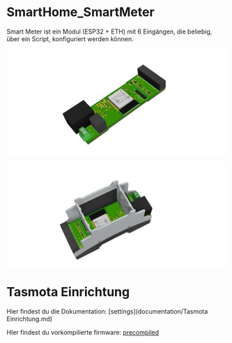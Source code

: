 # SmartHome_SmartMeter
Smart Meter ist ein Modul (ESP32 + ETH) mit 6 Eingängen, die beliebig, über ein Script, konfiguriert werden können.

![ASB](pict/SmartHome_3D_Leiterplatte.png)


![ASB](pict/SmartMeter_3D_Modul_mit_Gehause.png)

# Tasmota Einrichtung

Hier findest du die Dokumentation: [settings](documentation/Tasmota Einrichtung.md)

HIer findest du vorkompilierte firmware: [precompiled](/firmware_precompiled)
